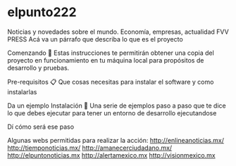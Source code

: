 # elpunto222
Noticias y novedades sobre el mundo. Economía, empresas, actualidad FVV PRESS Acá va un párrafo que describa lo que es el proyecto

Comenzando 🚀 Estas instrucciones te permitirán obtener una copia del proyecto en funcionamiento en tu máquina local para propósitos de desarrollo y pruebas.

Pre-requisitos 📋 Que cosas necesitas para instalar el software y como instalarlas

Da un ejemplo Instalación 🔧 Una serie de ejemplos paso a paso que te dice lo que debes ejecutar para tener un entorno de desarrollo ejecutandose

Dí cómo será ese paso

Algunas webs permitidas para realizar la acción: http://enlineanoticias.mx/ http://tiemponoticias.mx/ http://amanecerciudadano.mx/ http://elpuntonoticias.mx http://alertamexico.mx http://visionmexico.mx
